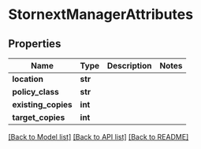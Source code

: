 # StornextManagerAttributes

## Properties

Name | Type | Description | Notes
------------ | ------------- | ------------- | -------------
**location** | **str** |  | 
**policy_class** | **str** |  | 
**existing_copies** | **int** |  | 
**target_copies** | **int** |  | 

[[Back to Model list]](../#documentation-for-models) [[Back to API list]](../#documentation-for-api-endpoints) [[Back to README]](../)



